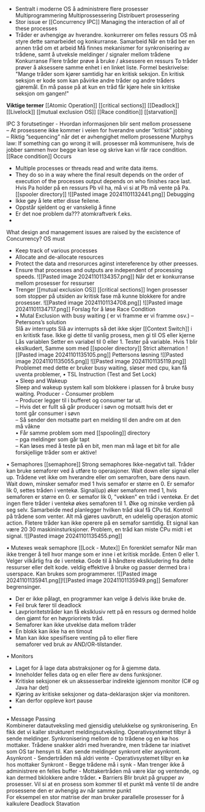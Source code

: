 - Sentralt i moderne OS å administrere flere prosesser
	 Multiprogrammering
	 Multiprossessering
	 Distribuert prosessering
- Stor issue er [[Concurrency IPC]]
	Managing the interaction of all of these processes
- Tråder er avhengige av hverandre.
	konkurrerer om felles ressurs
	OS må styre dette samarbeidet og konkurranse.
	Samarbeid
		Når en tråd ber en annen tråd om et arbeid
	Må finnes mekanismer for synkronisering av trådene, samt å utveksle meldinger / signaler mellom trådene
	Konkurranse
		Flere tråder prøve å bruke / aksessere en ressurs
			To tråder prøver å aksessere samme enhet i en linket liste.
	Formel beskrivelse: "Mange tråder som kjører samtidig  har en kritisk seksjon. En kritisk seksjon er kode som  kan påvirke andre tråder og andre tråders gjøremål. En  må passe på at kun en tråd får kjøre hele sin kritiske  seksjon om gangen!"


**Viktige termer**
[[Atomic Operation]]
[[critical sections]]
[[Deadlock]]
[[Livelock]]
[[mutual exclusion OS]]
[[Race condition]]
[[starvation]]

IPC
	3 forutsetinger
	- Hvordan informasjonen blir sent mellom  prosessene  
	– At prosessene ikke kommer i veien for  hverandre under ”kritisk” jobbing  
	– Riktig ”sequencing” når det er avhengighet mellom prosessene
Murphys law: If something can go wrong it will.
prosesser må kommunisere, hvis de jobber sammen hvor begge kan lese og skrive kan vi får race condition.
[[Race condition]]
Occurs
- Multiple processes or threads read and write data items.
- They do so in a way where the final result  depends on the order of execution of the  processes
output depends on who finishes race last.
Hvis Pa holder på en ressurs Pb vil ha, må vi si at Pb må vente på Pa.
[[spooler directory]]
![[Pasted image 20241101132441.png]]
Debugging
- Ikke gøy å lete etter disse feilene.
- Oppstår sjeldent og er vanskelig å finne
- Er det noe problem da???
	atomkraftverk f.eks. 
-
What design and management issues are raised by the excistence of Concurrency?
OS must
- Keep track of various processes
- Allocate and de-allocate resources
- Protect the data and rresorurces aginst intereference by other preesses.
- Ensure that processes and outputs are independent of processing speeds.
![[Pasted image 20241101134357.png]]
Når det er konkurranse mellom prosesser for ressurser
- Trenger [[mutual exclusion OS]] 
	[[critical sections]]
	Ingen prosesser som stopper på utsiden av kritisk fase må kunne blokkere for andre prosesser.
![[Pasted image 20241101134708.png]]
![[Pasted image 20241101134717.png]]
Forslag for å løse Race Condition  
• Mutal Exclusion with busy waiting  ( er vi framme er vi framme osv.)
	– Petersons’s solution  
		Slå av interrupts 
			Slå av interrupts så det ikke skjer [[Context Switch]] i en kritistk fase. Ikke gi dette til vanlig prosess, men gi til OS eller kjerne
		Lås variablen
			Setter en variabel til 0 eller 1. Tester på variable. Hvis 1 blir ekslkudert, Samme som med [[spooler directory]]
		Strict alternation
		![[Pasted image 20241101135105.png]]
		Pettersons løsning
			![[Pasted image 20241101135055.png]]
			![[Pasted image 20241101135119.png]] Problemet med dette er bruker busy waiting, sløser med cpu, kan få uventa problemer, 
• TSL Instruction (Test and Set Lock)  
• Sleep and Wakeup  
	Sleep and wakeup system kall som blokkere i plassen for å bruke busy waiting. 
	Producer - Consumer problem  
– Producer legger til i bufferet og consumer tar ut.  
– Hvis det er fullt så går producer i søvn og motsatt hvis det er  
tomt går consumer i søvn  
– Så sender den motsatte part en melding til den andre om at den  
må våkne  
• Får samme problem som med [[spooling]] directory  
– pga meldinger som går tapt  
– Kan løses med å teste på en bit, men man må lage et bit for alle  
forskjellige tråder som er aktive!

• Semaphores  [[semaphore]] Strong semaphores
	Ikke-negativt tall. Tråder kan bruke semaforer ved å utføre to operasjoner. Wait down eller signal eller up. Trådene vet ikke om hverandre eller om semarofren, bare dens navn.
	Wait down, minsker semafor med 1 hvis semafor er større en 0. Er semafor lik 0, settes tråden i ventekø. Signal(up) øker semaforen med 1, hvis semaforen er større en 0. er semafor lik 0, "vekken" en tråd i ventekø. Er det ingen flere tråder i ventekø økes semaforen til 1. 
		Øke og minske verdien på seg selv. Samarbeide med planlegger hvilken tråd skal få CPu tid. Kontroll på trådene som venter. Alt må gjøres uavbrutt, en udelelig operasjon atomic action. Fletere tråder kan ikke operere på en semafor samtidig. Et signal kan være 20 30 maskininsturksjoner. Problem, en tråd kan miste CPu midt i et signal.
		![[Pasted image 20241101135455.png]]
		
• Mutexes  weak semaphore [[Lock - Mutex]]
	En forenklet semafor
	Når man ikke trenger å tell hvor mange som er inne i et kritisk moråde. Enten 0 eller 1.
	Velger vilkårlig fra de i ventekø.
	Gode til å håndtere ekslkludering fra delte ressurser eller delt kode.
	veldig effektive å bruke og passer dermed bra i userspace. Kan brukes som programmerer.
	![[Pasted image 20241101135941.png]]![[Pasted image 20241101135949.png]]
Semaforer begrensinger.
- Der er ikke pålagt, en programmer kan velge å delvis ikke bruke de.
- Feil bruk fører til deadlock
- Lavprioritetstråder kan få ekslklusiv rett på en ressurs og dermed holde den gjømt for en høypriorirets tråd.
- Semaforer kan ikke utveklse data mellom tråder
- En blokk kan ikke ha en timout
- Man kan ikke spesifisere venting på to eller flere  
semaforer ved bruk av AND/OR-tilstander.

• Monitors  
- Laget for å lage data abstraksjoner og for å gjemme data.
- Inneholder felles data og en eller flere av dens funksjoner.
- Kritiske seksjoner ek un akssesserbar indirekte igjennom monitor (C# og Java har det)
- Kjøring av kritiske seksjoner og data-deklarasjon skjer via monitoren.
- Kan derfor oppleve kort pause
- 
• Message Passing  
	Kombinerer datautveksling med gjensidig utelukkelse og synkronisering.
	En fikk det vi kaller strukturert meldingsutveksling.
	Operativsystemet tilbyr å sende meldinger. Synkronisering mellom de to trådene og en kø hos mottaker.
	Trådene snakker aldri med hverandre, men trådene tar iniativet som OS tar hensyn til.
	Kan sende meldinger synkront eller asynkront.
		Asynkront
		- Sendertråden må aldri vente
		- Operativsystemet tilbyr en kø hos mottaker
		Synkront
		- Begge trådene må i synk
			- Man trenger ikke å administrere en felles buffer
			- Mottakertråden må være klar og ventende, og kan dermed bklokkere andre tråder.
• Barriers
	Blir brukt på grupper av prosesser.
	Vil si at en prosess som kommer til et  punkt må vente til de andre prosessene  den er avhengig av når samme punkt  
	For eksempel en stor matrise der man  bruker parallelle prosesser for å kalkulere
	Deadlock  Stavation